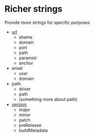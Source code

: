 # Richer strings

Provide more strings for specific purposes

+ [url](https://developer.mozilla.org/docs/Web/API/URL "MDN")
    + shame
    + domain
    + port
    + path
    + paramstr
    + anchor
+ email
    + user
    + domain
+ path
    + driver
    + path
    + (something more about path)
+ [version](https://semver.org/)
    + major
    + minor
    + patch
    + preRelease
    + buildMetadata
